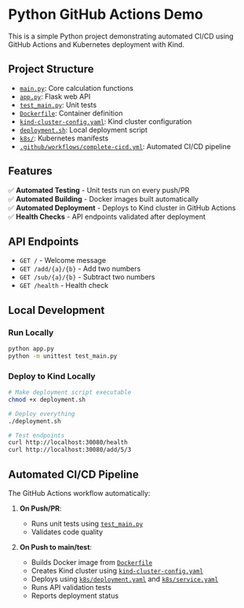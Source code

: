 # Python GitHub Actions Demo


This is a simple Python project demonstrating automated CI/CD using GitHub Actions and Kubernetes deployment with Kind.

## Project Structure
- [`main.py`](main.py): Core calculation functions
- [`app.py`](app.py): Flask web API
- [`test_main.py`](test_main.py): Unit tests
- [`Dockerfile`](Dockerfile): Container definition
- [`kind-cluster-config.yaml`](kind-cluster-config.yaml): Kind cluster configuration
- [`deployment.sh`](deployment.sh): Local deployment script
- [`k8s/`](k8s/): Kubernetes manifests
- [`.github/workflows/complete-cicd.yml`](.github/workflows/complete-cicd.yml): Automated CI/CD pipeline

## Features
✅ **Automated Testing** - Unit tests run on every push/PR  
✅ **Automated Building** - Docker images built automatically  
✅ **Automated Deployment** - Deploys to Kind cluster in GitHub Actions  
✅ **Health Checks** - API endpoints validated after deployment  

## API Endpoints
- `GET /` - Welcome message  
- `GET /add/{a}/{b}` - Add two numbers
- `GET /sub/{a}/{b}` - Subtract two numbers
- `GET /health` - Health check

## Local Development

### Run Locally
```bash
python app.py
python -m unittest test_main.py
```

### Deploy to Kind Locally
```bash
# Make deployment script executable
chmod +x deployment.sh

# Deploy everything
./deployment.sh

# Test endpoints
curl http://localhost:30080/health
curl http://localhost:30080/add/5/3
```

## Automated CI/CD Pipeline

The GitHub Actions workflow automatically:

1. **On Push/PR**: 
   - Runs unit tests using [`test_main.py`](test_main.py)
   - Validates code quality

2. **On Push to main/test**:
   - Builds Docker image from [`Dockerfile`](Dockerfile)
   - Creates Kind cluster using [`kind-cluster-config.yaml`](kind-cluster-config.yaml)
   - Deploys using [`k8s/deployment.yaml`](k8s/deployment.yaml) and [`k8s/service.yaml`](k8s/service.yaml)
   - Runs API validation tests
   - Reports deployment status

